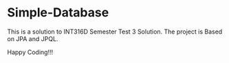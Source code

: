 # Simple-Database

This is a solution to INT316D Semester Test 3 Solution.
The project is Based on JPA and JPQL.

Happy Coding!!!
